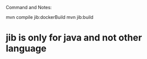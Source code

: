 Command and Notes:

mvn compile jib:dockerBuild
mvn jib:build



# jib is only for java and not other language
